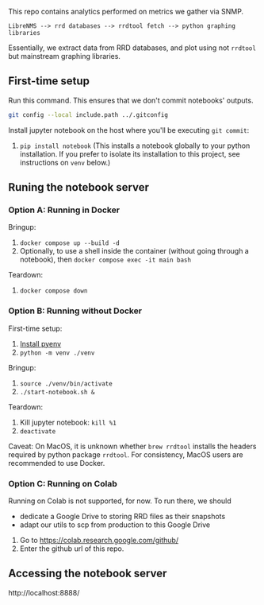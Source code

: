 This repo contains analytics performed on metrics we gather via SNMP.

```
LibreNMS --> rrd databases --> rrdtool fetch --> python graphing libraries
```

Essentially, we extract data from RRD databases, and plot using not `rrdtool` but mainstream graphing libraries.

## First-time setup

Run this command. This ensures that we don't commit notebooks' outputs.

```sh
git config --local include.path ../.gitconfig
```

Install jupyter notebook on the host where you'll be executing `git commit`:

1. `pip install notebook`
    (This installs a notebook globally to your python installation. If you prefer to isolate its installation to this project, see instructions on `venv` below.)

## Runing the notebook server

### Option A: Running in Docker

Bringup:
1. `docker compose up --build -d`
1. Optionally, to use a shell inside the container (without going through a notebook), then
    `docker compose exec -it main bash`

Teardown:
1. `docker compose down`

### Option B: Running without Docker

First-time setup:
1. [Install pyenv](https://github.com/pyenv/pyenv#installation)
1. `python -m venv ./venv`

Bringup:
1. `source ./venv/bin/activate`
1. `./start-notebook.sh &`

Teardown:
1. Kill jupyter notebook: `kill %1`
1. `deactivate`

Caveat: On MacOS, it is unknown whether `brew rrdtool` installs the headers required by python package `rrdtool`. For consistency, MacOS users are recommended to use Docker.

### Option C: Running on Colab

Running on Colab is not supported, for now. To run there, we should
- dedicate a Google Drive to storing RRD files as their snapshots
- adapt our utils to scp from production to this Google Drive

1. Go to https://colab.research.google.com/github/
1. Enter the github url of this repo.

## Accessing the notebook server

http://localhost:8888/
